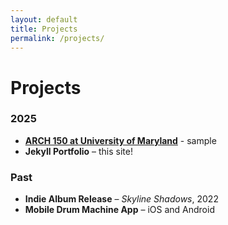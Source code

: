 ```yaml
---
layout: default
title: Projects
permalink: /projects/
---
```


# Projects

### 2025
- [**ARCH 150 at University of Maryland**](arch150) - sample
- **Jekyll Portfolio** – this site!

### Past
- **Indie Album Release** – *Skyline Shadows*, 2022
- **Mobile Drum Machine App** – iOS and Android

